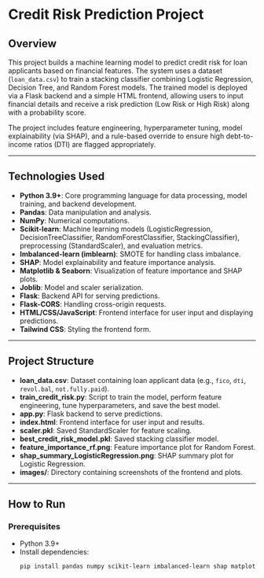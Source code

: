 # Credit Risk Prediction Project

## Overview

This project builds a machine learning model to predict credit risk for loan applicants based on financial features. The system uses a dataset (`loan_data.csv`) to train a stacking classifier combining Logistic Regression, Decision Tree, and Random Forest models. The trained model is deployed via a Flask backend and a simple HTML frontend, allowing users to input financial details and receive a risk prediction (Low Risk or High Risk) along with a probability score.

The project includes feature engineering, hyperparameter tuning, model explainability (via SHAP), and a rule-based override to ensure high debt-to-income ratios (DTI) are flagged appropriately.

---

## Technologies Used

- **Python 3.9+**: Core programming language for data processing, model training, and backend development.
- **Pandas**: Data manipulation and analysis.
- **NumPy**: Numerical computations.
- **Scikit-learn**: Machine learning models (LogisticRegression, DecisionTreeClassifier, RandomForestClassifier, StackingClassifier), preprocessing (StandardScaler), and evaluation metrics.
- **Imbalanced-learn (imblearn)**: SMOTE for handling class imbalance.
- **SHAP**: Model explainability and feature importance analysis.
- **Matplotlib & Seaborn**: Visualization of feature importance and SHAP plots.
- **Joblib**: Model and scaler serialization.
- **Flask**: Backend API for serving predictions.
- **Flask-CORS**: Handling cross-origin requests.
- **HTML/CSS/JavaScript**: Frontend interface for user input and displaying predictions.
- **Tailwind CSS**: Styling the frontend form.

---

## Project Structure

- **loan_data.csv**: Dataset containing loan applicant data (e.g., `fico`, `dti`, `revol.bal`, `not.fully.paid`).
- **train_credit_risk.py**: Script to train the model, perform feature engineering, tune hyperparameters, and save the best model.
- **app.py**: Flask backend to serve predictions.
- **index.html**: Frontend interface for user input and results.
- **scaler.pkl**: Saved StandardScaler for feature scaling.
- **best_credit_risk_model.pkl**: Saved stacking classifier model.
- **feature_importance_rf.png**: Feature importance plot for Random Forest.
- **shap_summary_LogisticRegression.png**: SHAP summary plot for Logistic Regression.
- **images/**: Directory containing screenshots of the frontend and plots.

---

## How to Run

### Prerequisites
- Python 3.9+
- Install dependencies:
  ```bash
  pip install pandas numpy scikit-learn imbalanced-learn shap matplotlib seaborn flask flask-cors joblib